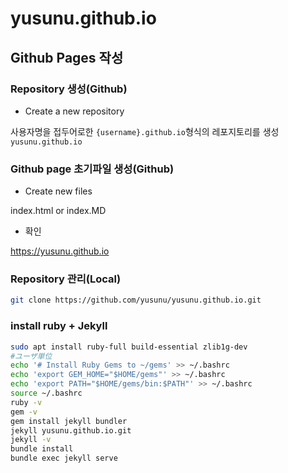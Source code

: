 # yusunu.github.io

## Github Pages 작성

### Repository 생성(Github)
- Create a new repository

사용자명을 접두어로한 `{username}.github.io`형식의 레포지토리를 생성
<code>yusunu.github.io</code>

### Github page 초기파일 생성(Github)
- Create new files

index.html
or
index.MD

- 확인 

https://yusunu.github.io

### Repository 관리(Local)
```sh
git clone https://github.com/yusunu/yusunu.github.io.git
```

### install ruby + Jekyll  
```sh
sudo apt install ruby-full build-essential zlib1g-dev
#ユーザ単位
echo '# Install Ruby Gems to ~/gems' >> ~/.bashrc
echo 'export GEM_HOME="$HOME/gems"' >> ~/.bashrc
echo 'export PATH="$HOME/gems/bin:$PATH"' >> ~/.bashrc
source ~/.bashrc
ruby -v
gem -v
gem install jekyll bundler
jekyll yusunu.github.io.git
jekyll -v
bundle install
bundle exec jekyll serve
```